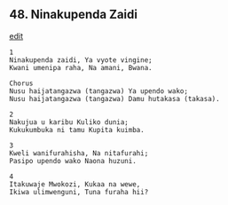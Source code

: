 ## 48. Ninakupenda Zaidi
[edit](https://docs.google.com/document/d/1aJbgKiEH7dZeM%2DeVuIZvE0P3SvkRRaau/edit?mode=html)




    1
    Ninakupenda zaidi, Ya vyote vingine;
    Kwani umenipa raha, Na amani, Bwana.

    Chorus
    Nusu haijatangazwa (tangazwa) Ya upendo wako;
    Nusu haijatangazwa (tangazwa) Damu hutakasa (takasa).

    2
    Nakujua u karibu Kuliko dunia;
    Kukukumbuka ni tamu Kupita kuimba.

    3
    Kweli wanifurahisha, Na nitafurahi;
    Pasipo upendo wako Naona huzuni.

    4
    Itakuwaje Mwokozi, Kukaa na wewe,
    Ikiwa ulimwenguni, Tuna furaha hii?



